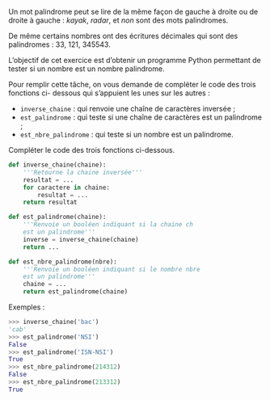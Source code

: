 Un mot palindrome peut se lire de la même façon de gauche à droite ou de droite à gauche :
*kayak*, *radar*, et *non* sont des mots palindromes.

De même certains nombres ont des écritures décimales qui sont des palindromes : 33, 121,
345543.


L’objectif de cet exercice est d’obtenir un programme Python permettant de tester si un
nombre est un nombre palindrome.

Pour remplir cette tâche, on vous demande de compléter le code des trois fonctions ci-
dessous qui s’appuient les unes sur les autres :

- `inverse_chaine` : qui renvoie une chaîne de caractères inversée ;
- `est_palindrome` : qui teste si une chaîne de caractères est un palindrome ;
- `est_nbre_palindrome` : qui teste si un nombre est un palindrome.


Compléter le code des trois fonctions ci-dessous.
```python linenums='1'
def inverse_chaine(chaine):
    '''Retourne la chaine inversée'''
    resultat = ... 
    for caractere in chaine:
        resultat = ... 
    return resultat

def est_palindrome(chaine):
    '''Renvoie un booléen indiquant si la chaine ch
    est un palindrome'''
    inverse = inverse_chaine(chaine)
    return ... 

def est_nbre_palindrome(nbre):
    '''Renvoie un booléen indiquant si le nombre nbre 
    est un palindrome'''
    chaine = ... 
    return est_palindrome(chaine)
```


Exemples :

```python
>>> inverse_chaine('bac')
'cab'
>>> est_palindrome('NSI')
False
>>> est_palindrome('ISN-NSI')
True
>>> est_nbre_palindrome(214312)
False
>>> est_nbre_palindrome(213312)
True
```